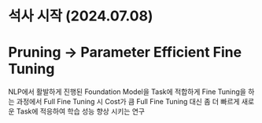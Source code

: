 # 석사 시작 (2024.07.08) 
# Pruning -> Parameter Efficient Fine Tuning 
NLP에서 활발하게 진행된 Foundation Model을 Task에 적합하게 Fine Tuning을 하는 과정에서 Full Fine Tuning 시 Cost가 큼
Full Fine Tuning 대신 좀 더 빠르게 새로운 Task에 적응하여 학습 성능 향상 시키는 연구 
